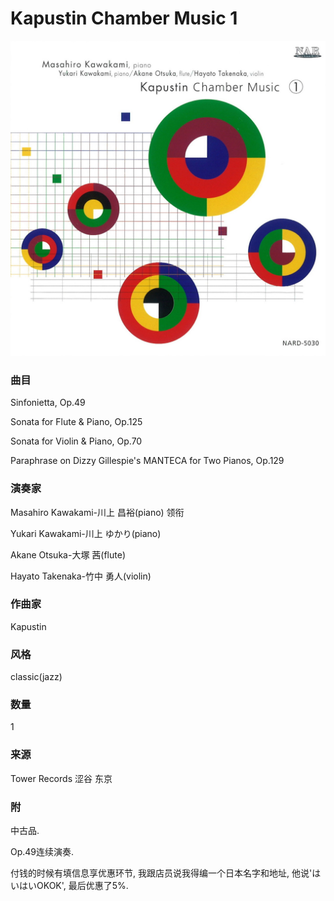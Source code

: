 # Kapustin Chamber Music 1
![_](./cover.jpg)
### 曲目
Sinfonietta, Op.49

Sonata for Flute & Piano, Op.125

Sonata for Violin & Piano, Op.70

Paraphrase on Dizzy Gillespie's MANTECA for Two Pianos, Op.129
### 演奏家
Masahiro Kawakami-川上 昌裕(piano) 领衔

Yukari Kawakami-川上 ゆかり(piano)

Akane Otsuka-大塚 茜(flute)

Hayato Takenaka-竹中 勇人(violin)
### 作曲家
Kapustin
### 风格
classic(jazz)
### 数量
1
### 来源
Tower Records 涩谷 东京
### 附
中古品.

Op.49连续演奏.

付钱的时候有填信息享优惠环节, 我跟店员说我得编一个日本名字和地址, 他说'はいはいOKOK', 最后优惠了5%.
